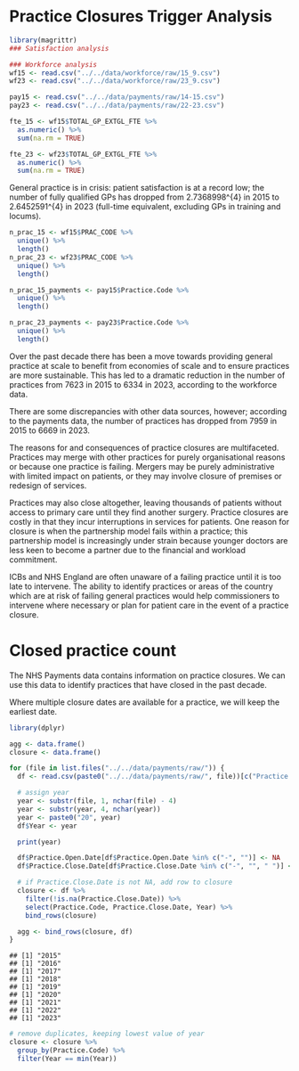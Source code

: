 # Practice Closures Trigger Analysis

``` r
library(magrittr)
### Satisfaction analysis

### Workforce analysis
wf15 <- read.csv("../../data/workforce/raw/15_9.csv")
wf23 <- read.csv("../../data/workforce/raw/23_9.csv")

pay15 <- read.csv("../../data/payments/raw/14-15.csv")
pay23 <- read.csv("../../data/payments/raw/22-23.csv")

fte_15 <- wf15$TOTAL_GP_EXTGL_FTE %>%
  as.numeric() %>%
  sum(na.rm = TRUE)

fte_23 <- wf23$TOTAL_GP_EXTGL_FTE %>%
  as.numeric() %>%
  sum(na.rm = TRUE)
```

General practice is in crisis: patient satisfaction is at a record low;
the number of fully qualified GPs has dropped from 2.7368998^{4} in 2015
to 2.6452591^{4} in 2023 (full-time equivalent, excluding GPs in
training and locums).

``` r
n_prac_15 <- wf15$PRAC_CODE %>%
  unique() %>%
  length()
n_prac_23 <- wf23$PRAC_CODE %>%
  unique() %>%
  length()

n_prac_15_payments <- pay15$Practice.Code %>%
  unique() %>%
  length()

n_prac_23_payments <- pay23$Practice.Code %>%
  unique() %>%
  length()
```

Over the past decade there has been a move towards providing general
practice at scale to benefit from economies of scale and to ensure
practices are more sustainable. This has led to a dramatic reduction in
the number of practices from 7623 in 2015 to 6334 in 2023, according to
the workforce data.

There are some discrepancies with other data sources, however; according
to the payments data, the number of practices has dropped from 7959 in
2015 to 6669 in 2023.

The reasons for and consequences of practice closures are multifaceted.
Practices may merge with other practices for purely organisational
reasons or because one practice is failing. Mergers may be purely
administrative with limited impact on patients, or they may involve
closure of premises or redesign of services.

Practices may also close altogether, leaving thousands of patients
without access to primary care until they find another surgery. Practice
closures are costly in that they incur interruptions in services for
patients. One reason for closure is when the partnership model fails
within a practice; this partnership model is increasingly under strain
because younger doctors are less keen to become a partner due to the
financial and workload commitment.

ICBs and NHS England are often unaware of a failing practice until it is
too late to intervene. The ability to identify practices or areas of the
country which are at risk of failing general practices would help
commissioners to intervene where necessary or plan for patient care in
the event of a practice closure.

# Closed practice count

The NHS Payments data contains information on practice closures. We can
use this data to identify practices that have closed in the past decade.

Where multiple closure dates are available for a practice, we will keep
the earliest date.

``` r
library(dplyr)

agg <- data.frame()
closure <- data.frame()

for (file in list.files("../../data/payments/raw/")) {
  df <- read.csv(paste0("../../data/payments/raw/", file))[c("Practice.Code", "Practice.Open.Date", "Practice.Close.Date")]

  # assign year
  year <- substr(file, 1, nchar(file) - 4)
  year <- substr(year, 4, nchar(year))
  year <- paste0("20", year)
  df$Year <- year

  print(year)

  df$Practice.Open.Date[df$Practice.Open.Date %in% c("-", "")] <- NA
  df$Practice.Close.Date[df$Practice.Close.Date %in% c("-", "", " ")] <- NA

  # if Practice.Close.Date is not NA, add row to closure
  closure <- df %>%
    filter(!is.na(Practice.Close.Date)) %>%
    select(Practice.Code, Practice.Close.Date, Year) %>%
    bind_rows(closure)

  agg <- bind_rows(closure, df)
}
```

    ## [1] "2015"
    ## [1] "2016"
    ## [1] "2017"
    ## [1] "2018"
    ## [1] "2019"
    ## [1] "2020"
    ## [1] "2021"
    ## [1] "2022"
    ## [1] "2023"

``` r
# remove duplicates, keeping lowest value of year
closure <- closure %>%
  group_by(Practice.Code) %>%
  filter(Year == min(Year))
```
